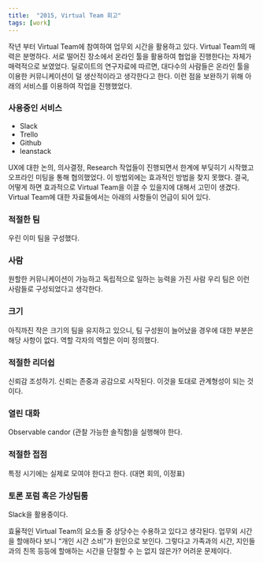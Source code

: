 ```yaml
---
title:  "2015, Virtual Team 회고"
tags: [work]
---
```


작년 부터 Virtual Team에 참여하여 업무외 시간을 활용하고 있다. Virtual Team의 매력은 분명하다. 서로 떨어진 장소에서 온라인 툴을 활용하여 협업을 진행한다는 자체가 매력적으로 보였었다. 딜로이트의 연구자료에 따르면, 대다수의 사람들은 온라인 툴을 이용한 커뮤니케이션이 덜 생산적이라고 생각한다고 한다. 이런 점을 보완하기 위해 아래의 서비스를 이용하여 작업을 진행했었다.

### 사용중인 서비스
* Slack
* Trello
* Github
* leanstack

UX에 대한 논의, 의사결정, Research 작업들이 진행되면서 한계에 부딪히기 시작했고 오프라인 미팅을 통해 협의했었다. 이 방법외에는 효과적인 방법을 찾지 못했다. 결국, 어떻게 하면 효과적으로 Virtual Team을 이끌 수 있을지에 대해서 고민이 생겼다. Virtual Team에 대한 자료들에서는 아래의 사항들이 언급이 되어 있다.

### 적절한 팀
우린 이미 팀을 구성했다.

### 사람
원할한 커뮤니케이션이 가능하고 독립적으로 일하는 능력을 가진 사람 우리 팀은 이런 사람들로 구성되었다고 생각한다.

### 크기
아직까진 작은 크기의 팀을 유지하고 있으니, 팀 구성원이 늘어났을 경우에 대한 부분은 해당 사항이 없다. 역할 각자의 역할은 이미 정의했다.

### 적절한 리더쉽
신뢰감 조성하기. 신뢰는 존중과 공감으로 시작된다. 이것을 토대로 관계형성이 되는 것이다.

### 열린 대화
Observable candor (관찰 가능한 솔직함)을 실행해야 한다.

### 적절한 접점
특정 시기에는 실제로 모여야 한다고 한다. (대면 회의, 이정표)

### 토론 포럼 혹은 가상팀룸
Slack을 활용중이다.

효율적인 Virtual Team의 요소들 중 상당수는 수용하고 있다고 생각된다. 업무외 시간을 할애하다 보니 “개인 시간 소비”가 원인으로 보인다. 그렇다고 가족과의 시간, 지인들과의 친목 등등에 할애하는 시간을 단절할 수 는 없지 않은가? 어려운 문제이다.
